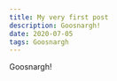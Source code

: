 ```yaml
---
title: My very first post
description: Goosnargh!
date: 2020-07-05
tags: Goosnargh
---
```


Goosnargh!
